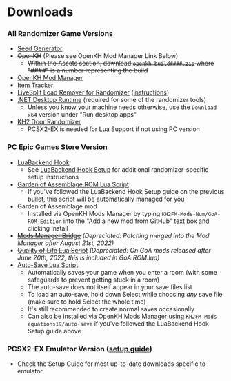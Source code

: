 # Downloads

### All Randomizer Game Versions

* [Seed Generator](https://github.com/tommadness/KH2Randomizer/releases/latest/download/Kingdom.Hearts.II.Final.Mix.Randomizer.zip)
* ~~OpenKH~~ (Please see OpenKH Mod Manager Link Below)
    * ~~Within the Assets section, download `openkh-build####.zip` where "####" is a number representing the build~~
* [OpenKH Mod Manager](https://github.com/shananas/OpenKh/releases/download/release-372-KH2Rando/openkh-modmanager.zip)
* [Item Tracker](https://github.com/Dee-Ayy/KH2Tracker/releases/latest/download/KhTracker.exe)
* [LiveSplit Load Remover for Randomizer](https://github.com/aliosgaming/KH2FM_Load_Remover-FOR-RANDOMIZER/releases)
  ([instructions](https://github.com/aliosgaming/KH2FM_Load_Remover-FOR-RANDOMIZER/blob/main/README.md))
* [.NET Desktop Runtime](https://dotnet.microsoft.com/en-us/download/dotnet/thank-you/runtime-desktop-6.0.8-windows-x64-installer) (required for some of the randomizer
  tools)
    * Unless you know your machine needs otherwise, use the `Download x64` version under "Run desktop apps"
* [KH2 Door Randomizer](https://github.com/MainMemory/KH2DoorRando/releases/latest)
    * PCSX2-EX is needed for Lua Support if not using PC version

### PC Epic Games Store Version

* [LuaBackend Hook](https://github.com/Sirius902/LuaBackend/releases/latest/download/DBGHELP.zip)
    * See [LuaBackend Hook Setup](../luabackend-hook-setup/index.md) for additional randomizer-specific setup
      instructions
* [Garden of Assemblage ROM Lua Script](https://github.com/KH2FM-Mods-Num/GoA-ROM-Edition/releases/latest/download/F266B00B.GoA.ROM.lua)
    * If you've followed the LuaBackend Hook Setup guide on the previous bullet, this script will be automatically
      managed for you
* Garden of Assemblage mod
    * Installed via OpenKH Mods Manager by typing `KH2FM-Mods-Num/GoA-ROM-Edition` into the "Add a new mod from GitHub"
      text box and clicking Install
* ~~[Mods Manager Bridge](https://github.com/thundrio-kh/khpc-modsmanager-bridge/releases/latest/download/build_from_mm.zip)~~
  _(Depreciated: Patching merged into the Mod Manager after August 21st, 2022)_
* ~~[Quality of Life Lua Script](https://raw.githubusercontent.com/tommadness/KH2Randomizer/2.0/static/OpenKHQualityOfLife.lua)~~
  _(Depreciated: On GoA mods released after June 20th, 2022, this is included in GoA.ROM.lua)_
* [Auto-Save Lua Script](https://raw.githubusercontent.com/Denhonator/KHPCSpeedrunTools/main/2FMMods/scripts/2fmAutosave.lua)
    * Automatically saves your game when you enter a room (with some safeguards to prevent getting stuck in a room)
    * The auto-save does not itself appear in your save files list
    * To load an auto-save, hold down Select while choosing _any_ save file (make sure to hold Select the whole time)
    * It's still recommended to create normal saves occasionally
    * Can also be installed via OpenKH Mods Manager using `KH2FM-Mods-equations19/auto-save` if you've followed the
      LuaBackend Hook Setup guide above


### PCSX2-EX Emulator Version ([setup guide](../setup/pcsx2-ex-setup/pcsx2-ex-setup.md))

* Check the Setup Guide for most up-to-date downloads specific to emulator.
